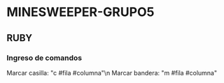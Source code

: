 # MINESWEEPER-GRUPO5

## RUBY

### Ingreso de comandos


Marcar casilla: "c #fila #columna"\n
Marcar bandera: "m #fila #columna"

